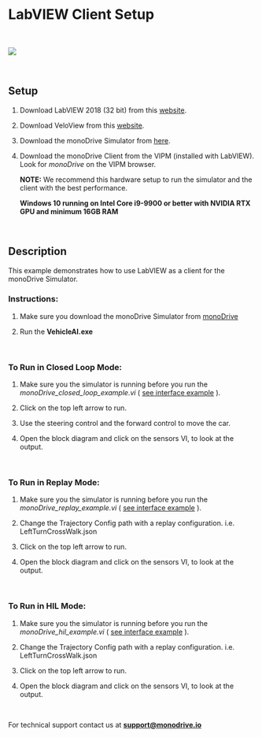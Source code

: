 # LabVIEW Client Setup

<p>&nbsp;</p>
<p class="img_container">
<img class="wide_img" src="https://github.com/monoDriveIO/client/raw/master/docs/LV_client/closed_loop_FP.jpg" />
</p>
<p>&nbsp;</p>


## Setup

1. Download LabVIEW 2018 (32 bit) from this [website](http://www.ni.com/download/labview-development-system-2018/7406/en/).

2. Download VeloView from this [website](https://www.paraview.org/download/).

3. Download the monoDrive Simulator from [here](https://lumen.ni.com/nicif/US/GB_EVALTLKTLVMONODRIVE/content.xhtml).

4. Download the monoDrive Client from the VIPM (installed with LabVIEW). Look for *monoDrive* on the VIPM browser.


    **NOTE:**
    We recommend this hardware setup to run the simulator and the client with the best performance.  

    **Windows 10 running on Intel Core i9-9900 or better with NVIDIA RTX GPU and minimum 16GB RAM**

<p>&nbsp;</p>


## Description 

This example demonstrates how to use LabVIEW as a client for the monoDrive Simulator.

### Instructions:

1. Make sure you download the monoDrive Simulator from [monoDrive](https://lumen.ni.com/nicif/US/GB_EVALTLKTLVMONODRIVE/content.xhtml)

2. Run the **VehicleAI.exe**
<p>&nbsp;</p>


### To Run in Closed Loop Mode:

1. Make sure you the simulator is running before you run the *monoDrive_closed_loop_example.vi* ( [see interface example](LV_client/monoDrive_Simulator_Interface_Example.md) ). 

2. Click on the top left arrow to run.

3. Use the steering control and the forward control to move the car.

4. Open the block diagram and click on the sensors VI, to look at the output.
<p>&nbsp;</p>



### To Run in Replay Mode:

1. Make sure you the simulator is running before you run the *monoDrive_replay_example.vi* ( [see interface example](LV_client/monoDrive_Simulator_Interface_Example.md) ). 

2. Change the Trajectory Config path with a replay configuration. i.e. LeftTurnCrossWalk.json 

3. Click on the top left arrow to run.

4. Open the block diagram and click on the sensors VI, to look at the output.
<p>&nbsp;</p>



### To Run in HIL Mode:

1. Make sure you the simulator is running before you run the *monoDrive_hil_example.vi* ( [see interface example](LV_client/monoDrive_Simulator_Interface_Example.md) ). 

2. Change the Trajectory Config path with a replay configuration. i.e. LeftTurnCrossWalk.json

3. Click on the top left arrow to run.

4. Open the block diagram and click on the sensors VI, to look at the output.

<p>&nbsp;</p>


For technical support contact us at <b>support@monodrive.io</b>
<p>&nbsp;</p>
